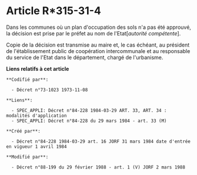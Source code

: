 # Article R*315-31-4

Dans les communes où un plan d'occupation des sols n'a pas été approuvé, la décision est prise par le préfet au nom de
l'Etat[*autorité compétente*].

Copie de la décision est transmise au maire et, le cas échéant, au président de l'établissement public de coopération
intercommunale et au responsable du service de l'Etat dans le département, chargé de l'urbanisme.

**Liens relatifs à cet article**

	**Codifié par**:

	  - Décret n°73-1023 1973-11-08

	**Liens**:

	  - SPEC_APPLI: Décret n°84-228 1984-03-29 ART. 33, ART. 34 : modalités d'application
	  - SPEC_APPLI: Décret n°84-228 du 29 mars 1984 - art. 33 (M)

	**Créé par**:

	  - Décret n°84-228 1984-03-29 art. 16 JORF 31 mars 1984 date d'entrée en vigueur 1 avril 1984

	**Modifié par**:

	  - Décret n°88-199 du 29 février 1988 - art. 1 (V) JORF 2 mars 1988
